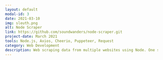 ```yaml
---
layout: default
modal-id: 3
date: 2021-03-10
img: sleuth.png
alt: Node Scraper
link: https://github.com/soundwanders/node-scraper.git
project-date: March 2021
tools: Node.js, Axios, Cheerio, Puppeteer, Request
category: Web Development
description: Web scraping data from multiple websites using Node. One scraper gathers a list of all the schools who won the Minnesota High School State Hockey Tournament. Another scraper creates a list of Endangered Species and their current conservation status.
---
```


